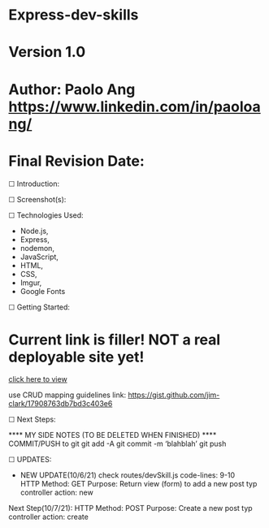 # Express-dev-skills
# Version 1.0
# Author: Paolo Ang <https://www.linkedin.com/in/paoloang/>
# Final Revision Date: 







☐ Introduction: 



☐ Screenshot(s): 


☐ Technologies Used: 
- Node.js,
- Express,
- nodemon,
- JavaScript,
- HTML, 
- CSS, 
- Imgur, 
- Google Fonts

☐ Getting Started: 
# Current link is filler!  NOT a real deployable site yet!
[click here to view](https://github.com/paolo249/express-dev-skills.git)

use CRUD mapping guidelines link:
https://gist.github.com/jim-clark/17908763db7bd3c403e6

☐ Next Steps:







**** MY SIDE NOTES (TO BE DELETED WHEN FINISHED) ****
COMMIT/PUSH to git
git add -A
git commit -m ‘blahblah’
git push

☐ UPDATES:
- NEW UPDATE(10/6/21) check routes/devSkill.js  code-lines: 9-10  
HTTP Method: GET
Purpose: Return view (form) to add a new post 
typ controller action: new


Next Step(10/7/21): 
HTTP Method: POST
Purpose: Create a new post
typ controller action: create

